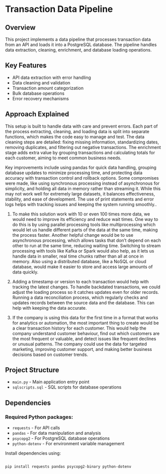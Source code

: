 # Transaction Data Pipeline

## Overview
This project implements a data pipeline that processes transaction data from an API and loads it into a PostgreSQL database. The pipeline handles data extraction, cleaning, enrichment, and database loading operations.

## Key Features
- API data extraction with error handling
- Data cleaning and validation
- Transaction amount categorization
- Bulk database operations
- Error recovery mechanisms


## Approach Explained

This setup is built to handle data with care and prevent errors. Each part of the process extracting, cleaning, and loading data is split into separate functions, which makes the code easy to manage and test. The data cleaning steps are detailed: fixing missing information, standardizing dates, removing duplicates, and filtering out negative transactions. The enrichment stage adds extra value by grouping transactions and calculating totals for each customer, aiming to meet common business needs.

Key improvements include using pandas for quick data handling, grouping database updates to minimize processing time, and protecting data accuracy with transaction control and rollback options. Some compromises were made, like using synchronous processing instead of asynchronous for simplicity, and holding all data in memory rather than streaming it. While this may not work well for extremely large datasets, it balances effectiveness, stability, and ease of development. The use of print statements and error logs helps with tracking issues and keeping the system running smoothly..


1. To make this solution work with 10 or even 100 times more data, we would need to improve its efficiency and reduce wait times. One way to do this is by using parallel processing tools like multiprocessing which would let us handle different parts of the data at the same time, making the process faster. Another helpful change would be to use asynchronous processing, which allows tasks that don’t depend on each other to run at the same time, reducing waiting time. Switching to stream processing with tools like Kafka or Spark would also help, as it lets us handle data in smaller, real time chunks rather than all at once in memory. Also using a distributed database, like a NoSQL or cloud database, would make it easier to store and access large amounts of data quickly.


2.  Adding a timestamp or version to each transaction would help with tracking the latest changes. To handle backdated transactions, we could adjust the loading process so it catches updates even for older records. Running a data reconciliation process, which regularly checks and updates records between the source data and the database. This can help with keeping the data accurate.

  
3. If the company is using this data for the first time in a format that works for analytics or automation, the most important thing to create would be a clear transaction history for each customer. This would help the company understand customer behaviour, find out which customers are the most frequent or valuable, and detect issues like frequent declines or unusual patterns. The company could use the data for targeted marketing, improving customer support, and making better business decisions based on customer trends.


## Project Structure

- `main.py` - Main application entry point  
- `sqlscripts.sql` - SQL scripts for database operations


## Dependencies

### Required Python packages:
- `requests` - For API calls
- `pandas` - For data manipulation and analysis
- `psycopg2` - For PostgreSQL database operations
- `python-dotenv` - For environment variable management

Install dependencies using:
```bash

pip install requests pandas psycopg2-binary python-dotenv



